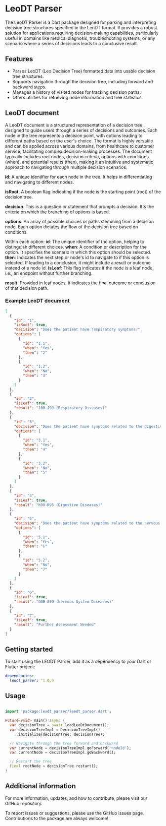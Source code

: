 <!--
This README describes the package. If you publish this package to pub.dev,
this README's contents appear on the landing page for your package.

For information about how to write a good package README, see the guide for
[writing package pages](https://dart.dev/guides/libraries/writing-package-pages).

For general information about developing packages, see the Dart guide for
[creating packages](https://dart.dev/guides/libraries/create-library-packages)
and the Flutter guide for
[developing packages and plugins](https://flutter.dev/developing-packages).
-->

# LeoDT Parser

The LeoDT Parser is a Dart package designed for parsing and interpreting decision tree structures
specified in the LeoDT format. It provides a robust solution for applications requiring
decision-making capabilities, particularly useful in domains like medical diagnosis, troubleshooting
systems, or any scenario where a series of decisions leads to a conclusive result.

## Features

- Parses LeoDT (Leo Decision Tree) formatted data into usable decision tree structures.
- Supports navigation through the decision tree, including forward and backward steps.
- Manages a history of visited nodes for tracking decision paths.
- Offers utilities for retrieving node information and tree statistics.

## LeoDT document

A LeoDT document is a structured representation of a decision tree, designed to guide users through
a series of decisions and outcomes. Each node in the tree represents a decision point, with options
leading to different paths based on the user's choice. The format is highly versatile and can be
applied across various domains, from healthcare to customer service, facilitating complex
decision-making processes. The document typically includes root nodes, decision criteria, options
with conditions (when), and potential results (then), making it an intuitive and systematic approach
to navigating through multiple decision scenarios.

**id**: A unique identifier for each node in the tree. It helps in differentiating and navigating to
different nodes.

**isRoot**: A boolean flag indicating if the node is the starting point (root) of the decision tree.

**decision**: This is a question or statement that prompts a decision. It's the criteria on which the
branching of options is based.

**options**: An array of possible choices or paths stemming from a decision node. Each option dictates
the flow of the decision tree based on conditions.

Within each option:
    **id**: The unique identifier of the option, helping to distinguish different choices.
    **when**: A condition or description for the option. It specifies the scenario in which this option
                should be selected.
    **then**: Indicates the next step or node's id to navigate to if this option is selected. If leading to
                a conclusion, it might include a result or outcome instead of a node id.
**isLeaf**: This flag indicates if the node is a leaf node, i.e., an endpoint without further branching.

**result**: Provided in leaf nodes, it indicates the final outcome or conclusion of that decision path.

### Example LeoDT document

```json
[
  {
    "id": "1",
    "isRoot": true,
    "decision": "Does the patient have respiratory symptoms?",
    "options": [
      {
        "id": "1.1",
        "when": "Yes",
        "then": "2"
      },
      {
        "id": "1.2",
        "when": "No",
        "then": "3"
      }
    ]
  },
  {
    "id": "2",
    "isLeaf": true,
    "result": "J00-J99 (Respiratory Diseases)"
  },
  {
    "id": "3",
    "decision": "Does the patient have symptoms related to the digestive system?",
    "options": [
      {
        "id": "3.1",
        "when": "Yes",
        "then": "4"
      },
      {
        "id": "3.2",
        "when": "No",
        "then": "5"
      }
    ]
  },
  {
    "id": "4",
    "isLeaf": true,
    "result": "K00-K95 (Digestive Diseases)"
  },
  {
    "id": "5",
    "decision": "Does the patient have symptoms related to the nervous system?",
    "options": [
      {
        "id": "5.1",
        "when": "Yes",
        "then": "6"
      },
      {
        "id": "5.2",
        "when": "No",
        "then": "7"
      }
    ]
  },
  {
    "id": "6",
    "isLeaf": true,
    "result": "G00-G99 (Nervous System Diseases)"
  },
  {
    "id": "7",
    "isLeaf": true,
    "result": "Further Assessment Needed"
  }
]
```

## Getting started

To start using the LEODT Parser, add it as a dependency to your Dart or Flutter project:

```yaml
dependencies:
  leodt_parser: ^1.0.0
```

## Usage

```dart

import 'package:leodt_parser/leodt_parser.dart';

Future<void> main() async {
  var decisionTree = await loadLeoDtDocument();
  var decisionTreeImpl = DecisionTreeImpl()
    ..initialize(decisionTree: decisionTree);

  // Navigate through the tree forward and backward
  var currentNode = decisionTreeImpl.goForward('nodeId');
  var currentNode = decisionTreeImpl.goBackward();

  // Restart the tree
  final rootNode = decisionTree.restart();
}
```

## Additional information

For more information, updates, and how to contribute, please visit our GitHub repository.

To report issues or suggestions, please use the GitHub issues page. Contributions to the package are
always welcome!
